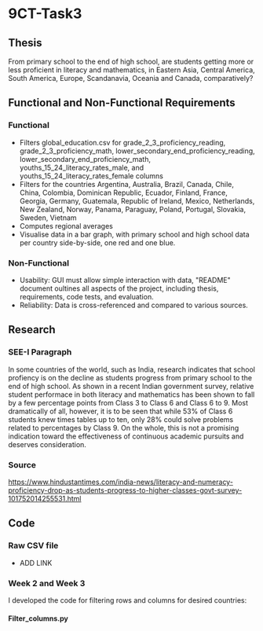 # 9CT-Task3
## Thesis
From primary school to the end of high school, are students getting more or less proficient in literacy and mathematics, in Eastern Asia, Central America, South America, Europe, Scandanavia, Oceania and Canada, comparatively?
## Functional and Non-Functional Requirements
### Functional
- Filters global_education.csv for grade_2_3_proficiency_reading, grade_2_3_proficiency_math, lower_secondary_end_proficiency_reading, lower_secondary_end_proficiency_math, youths_15_24_literacy_rates_male, and youths_15_24_literacy_rates_female columns
- Filters for the countries Argentina, Australia, Brazil, Canada, Chile, China, Colombia, Dominican Republic, Ecuador, Finland, France, Georgia, Germany, Guatemala, Republic of Ireland, Mexico, Netherlands, New Zealand, Norway, Panama, Paraguay, Poland, Portugal, Slovakia, Sweden, Vietnam
- Computes regional averages
- Visualise data in a bar graph, with primary school and high school data per country side-by-side, one red and one blue.
### Non-Functional
- Usability: GUI must allow simple interaction with data, "README" document oultines all aspects of the project, including thesis, requirements, code tests, and evaluation.
- Reliability: Data is cross-referenced and compared to various sources.
## Research
### SEE-I Paragraph
In some countries of the world, such as India, research indicates that school profiency is on the decline as students progress from primary school to the end of high school. As shown in a recent Indian government survey, relative student performace in both literacy and mathematics has been shown to fall by a few percentage points from Class 3 to Class 6 and Class 6 to 9. Most dramatically of all, however, it is to be seen that while 53% of Class 6 students knew times tables up to ten, only 28% could solve problems related to percentages by Class 9. On the whole, this is not a promising indication toward the effectiveness of continuous academic pursuits and deserves consideration.
### Source
https://www.hindustantimes.com/india-news/literacy-and-numeracy-proficiency-drop-as-students-progress-to-higher-classes-govt-survey-101752014255531.html 
## Code
### Raw CSV file

- ADD LINK

### Week 2 and Week 3
I developed the code for filtering rows and columns for desired countries:
#### Filter_columns.py
